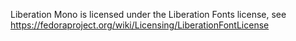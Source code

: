 Liberation Mono is licensed under the Liberation Fonts license, see https://fedoraproject.org/wiki/Licensing/LiberationFontLicense